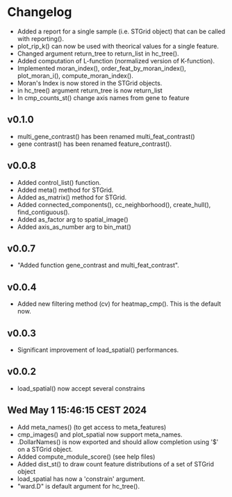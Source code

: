 # Changelog

* Added a report for a single sample (i.e. STGrid object) that can be called with reporting().
* plot_rip_k() can now be used with theorical values for a single feature.
* Changed argument return_tree to return_list in hc_tree().
* Added computation of L-function (normalized version of K-function).
* Implemented moran_index(), order_feat_by_moran_index(), plot_moran_i(), compute_moran_index().
* Moran's Index is now stored in the STGrid objects.
* in hc_tree() argument return_tree is now return_list
* In cmp_counts_st() change axis names from gene to feature

## v0.1.0

* multi_gene_contrast() has been renamed multi_feat_contrast()
* gene contrast() has been renamed feature_contrast().

## v0.0.8

* Added control_list() function.
* Added meta() method for STGrid.
* Added as_matrix() method for STGrid.
* Added connected_components(), cc_neighborhood(), create_hull(), find_contiguous().
* Added as_factor arg to spatial_image()
* Added axis_as_number arg to bin_mat()

## v0.0.7

* "Added function gene_contrast and multi_feat_contrast".

## v0.0.4

* Added new filtering method (cv) for heatmap_cmp(). This is the default now.


## v0.0.3

* Significant improvement of load_spatial() performances.

## v0.0.2

* load_spatial() now accept several constrains

## Wed May  1 15:46:15 CEST 2024

* Add meta_names() (to get access to meta_features)
* cmp_images() and plot_spatial now support meta_names.
* .DollarNames() is now exported and should allow completion using '$' on a STGrid object.
* Added compute_module_score() (see help files)
* Added dist_st() to draw count feature distributions of a set of STGrid object
* load_spatial has now a 'constrain' argument.
* "ward.D" is default argument for hc_tree().
